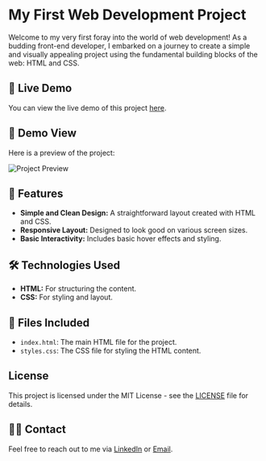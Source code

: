 # My First Web Development Project

Welcome to my very first foray into the world of web development! As a budding front-end developer, I embarked on a journey to create a simple and visually appealing project using the fundamental building blocks of the web: HTML and CSS.

## 🚀 Live Demo

You can view the live demo of this project [here](#).

## 📸 Demo View

Here is a preview of the project:

![Project Preview](#) <!-- Replace with the actual URL of the demo image -->

## 📂 Features

- **Simple and Clean Design:** A straightforward layout created with HTML and CSS.
- **Responsive Layout:** Designed to look good on various screen sizes.
- **Basic Interactivity:** Includes basic hover effects and styling.

## 🛠 Technologies Used

- **HTML:** For structuring the content.
- **CSS:** For styling and layout.

## 📁 Files Included

- `index.html`: The main HTML file for the project.
- `styles.css`: The CSS file for styling the HTML content.

## License

This project is licensed under the MIT License - see the [LICENSE](LICENSE) file for details.

## 🙋‍♂️ Contact

Feel free to reach out to me via [LinkedIn](#) or [Email](mailto:#).

